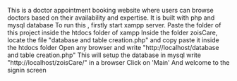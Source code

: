 This is a doctor appointment booking website where users can browse doctors based on their availability and expertise.
It is built with php and mysql database
To run this , firstly start xampp server.
Paste the folder of this project inside the htdocs folder of xampp
Inside the folder zoisCare, locate the file "database and table creation.php" and copy paste it inside the htdocs folder
Open any browser and write "http://localhost/database and table creation.php"
This will setup the database in mysql
write "http://localhost/zoisCare/" in a browser
Click on 'Main'
And welcome to the signin screen
